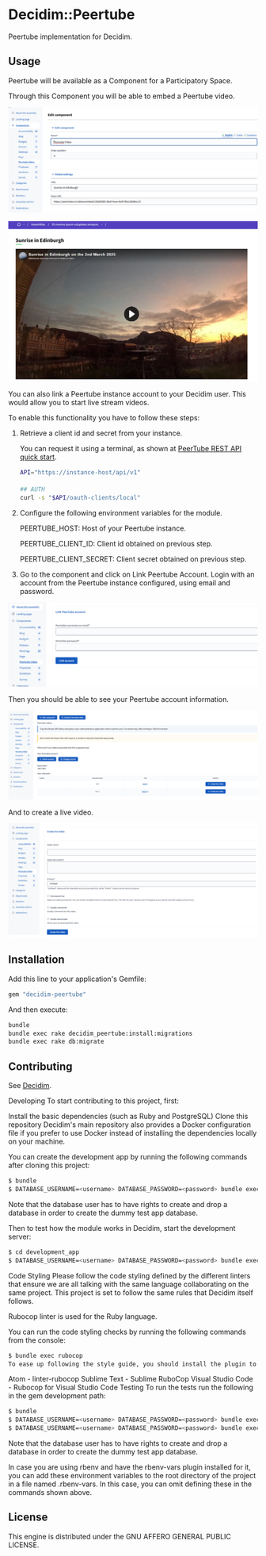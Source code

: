 # Decidim::Peertube

Peertube implementation for Decidim.

## Usage

Peertube will be available as a Component for a Participatory
Space.

Through this Component you will be able to embed a Peertube video.

![admin_embed_peertube_video.png](examples%2Fadmin_embed_peertube_video.png)

![preview_peertube_component.png](examples%2Fpreview_peertube_component.png)

You can also link a Peertube instance account to your Decidim user. This would allow you to start live stream videos.

To enable this functionality you have to follow these steps:

1. Retrieve a client id and secret from your instance.

   You can request it using a terminal, as shown at [PeerTube REST API quick start](https://docs.joinpeertube.org/api-rest-reference.html#tag/Session/operation/getOAuthClient).

   ```bash
   API="https://instance-host/api/v1"

   ## AUTH
   curl -s "$API/oauth-clients/local"
   ```
2. Configure the following environment variables for the module.
   
   PEERTUBE_HOST: Host of your Peertube instance.

   PEERTUBE_CLIENT_ID: Client id obtained on previous step.

   PEERTUBE_CLIENT_SECRET: Client secret obtained on previous step.

3. Go to the component and click on Link Peertube Account. Login with an account from the Peertube instance configured, using email and password.

![peertube_login.png](examples%2Fpeertube_login.png)

Then you should be able to see your Peertube account information.

![admin_peertube.png](examples%2Fadmin_peertube.png)

And to create a live video.

![live_video.png](examples%2Flive_video.png)

## Installation

Add this line to your application's Gemfile:

```ruby
gem "decidim-peertube"
```

And then execute:

```bash
bundle
bundle exec rake decidim_peertube:install:migrations
bundle exec rake db:migrate
```

## Contributing

See [Decidim](https://github.com/decidim/decidim).

Developing
To start contributing to this project, first:

Install the basic dependencies (such as Ruby and PostgreSQL)
Clone this repository
Decidim's main repository also provides a Docker configuration file if you prefer to use Docker instead of installing the dependencies locally on your machine.

You can create the development app by running the following commands after cloning this project:

```bash
$ bundle
$ DATABASE_USERNAME=<username> DATABASE_PASSWORD=<password> bundle exec rake development_app
```

Note that the database user has to have rights to create and drop a database in order to create the dummy test app database.

Then to test how the module works in Decidim, start the development server:


```bash
$ cd development_app
$ DATABASE_USERNAME=<username> DATABASE_PASSWORD=<password> bundle exec rails s
```

Code Styling
Please follow the code styling defined by the different linters that ensure we are all talking with the same language collaborating on the same project. This project is set to follow the same rules that Decidim itself follows.

Rubocop linter is used for the Ruby language.

You can run the code styling checks by running the following commands from the console:

```bash
$ bundle exec rubocop
To ease up following the style guide, you should install the plugin to your favorite editor, such as:
```

Atom - linter-rubocop
Sublime Text - Sublime RuboCop
Visual Studio Code - Rubocop for Visual Studio Code
Testing
To run the tests run the following in the gem development path:

```bash
$ bundle
$ DATABASE_USERNAME=<username> DATABASE_PASSWORD=<password> bundle exec rake test_app
$ DATABASE_USERNAME=<username> DATABASE_PASSWORD=<password> bundle exec rspec
```

Note that the database user has to have rights to create and drop a database in order to create the dummy test app database.

In case you are using rbenv and have the rbenv-vars plugin installed for it, you can add these environment variables to the root directory of the project in a file named .rbenv-vars. In this case, you can omit defining these in the commands shown above.

## License

This engine is distributed under the GNU AFFERO GENERAL PUBLIC LICENSE.

